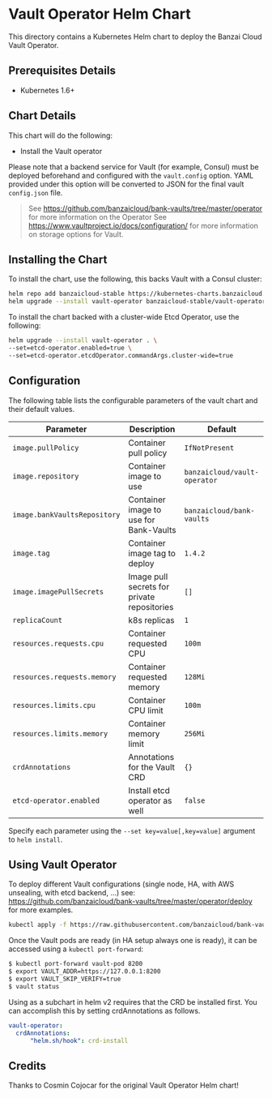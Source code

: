 # Vault Operator Helm Chart

This directory contains a Kubernetes Helm chart to deploy the Banzai Cloud Vault Operator.

## Prerequisites Details

* Kubernetes 1.6+

## Chart Details

This chart will do the following:

* Install the Vault operator

Please note that a backend service for Vault (for example, Consul) must
be deployed beforehand and configured with the `vault.config` option. YAML
provided under this option will be converted to JSON for the final vault
`config.json` file.

> See https://github.com/banzaicloud/bank-vaults/tree/master/operator for more information on the Operator
> See https://www.vaultproject.io/docs/configuration/ for more information on storage options for Vault.

## Installing the Chart

To install the chart, use the following, this backs Vault with a Consul cluster:

```bash
helm repo add banzaicloud-stable https://kubernetes-charts.banzaicloud.com
helm upgrade --install vault-operator banzaicloud-stable/vault-operator
```

To install the chart backed with a cluster-wide Etcd Operator, use the following:

```bash
helm upgrade --install vault-operator . \
--set=etcd-operator.enabled=true \
--set=etcd-operator.etcdOperator.commandArgs.cluster-wide=true
```

## Configuration

The following table lists the configurable parameters of the vault chart and their default values.

|       Parameter             |           Description                       |                         Default                     |
|-----------------------------|---------------------------------------------|-----------------------------------------------------|
| `image.pullPolicy`          | Container pull policy                       | `IfNotPresent`                                      |
| `image.repository`          | Container image to use                      | `banzaicloud/vault-operator`                        |
| `image.bankVaultsRepository`| Container image to use for Bank-Vaults      | `banzaicloud/bank-vaults`                        |
| `image.tag`                 | Container image tag to deploy               | `1.4.2`                                             |
| `image.imagePullSecrets`    | Image pull secrets for private repositories | `[]`                                                |
| `replicaCount`              | k8s replicas                                | `1`                                                 |
| `resources.requests.cpu`    | Container requested CPU                     | `100m`                                              |
| `resources.requests.memory` | Container requested memory                  | `128Mi`                                             |
| `resources.limits.cpu`      | Container CPU limit                         | `100m`                                              |
| `resources.limits.memory`   | Container memory limit                      | `256Mi`                                             |
| `crdAnnotations`            | Annotations for the Vault CRD               | `{}`                                                |
| `etcd-operator.enabled`     | Install etcd operator as well               | `false`                                             |


Specify each parameter using the `--set key=value[,key=value]` argument to `helm install`.

## Using Vault Operator

To deploy different Vault configurations (single node, HA, with AWS unsealing, with etcd backend, ...) see: https://github.com/banzaicloud/bank-vaults/tree/master/operator/deploy for more examples.

```bash
kubectl apply -f https://raw.githubusercontent.com/banzaicloud/bank-vaults/master/operator/deploy/cr-etcd-ha.yaml
```

Once the Vault pods are ready (in HA setup always one is ready), it can be accessed using a `kubectl port-forward`:

```bash
$ kubectl port-forward vault-pod 8200
$ export VAULT_ADDR=https://127.0.0.1:8200
$ export VAULT_SKIP_VERIFY=true
$ vault status
```

Using as a subchart in helm v2 requires that the CRD be installed first. You can accomplish this by setting crdAnnotations as follows.

```yaml
vault-operator:
  crdAnnotations:
      "helm.sh/hook": crd-install
```

## Credits

Thanks to Cosmin Cojocar for the original Vault Operator Helm chart!

